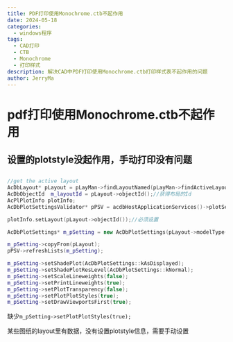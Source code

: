```yaml
---
title: PDF打印使用Monochrome.ctb不起作用
date: 2024-05-18
categories:
  - windows程序
tags:
  - CAD打印
  - CTB
  - Monochrome
  - 打印样式
description: 解决CAD中PDF打印使用Monochrome.ctb打印样式表不起作用的问题
author: JerryMa
---
```


# pdf打印使用Monochrome.ctb不起作用

## 设置的plotstyle没起作用，手动打印没有问题

## 

```cpp
//get the active layout
AcDbLayout* pLayout = pLayMan->findLayoutNamed(pLayMan->findActiveLayout(TRUE), TRUE);//获得当前布局
AcDbObjectId  m_layoutId = pLayout->objectId();//获得布局的Id
AcPlPlotInfo plotInfo;
AcDbPlotSettingsValidator* pPSV = acdbHostApplicationServices()->plotSettingsValidator();

plotInfo.setLayout(pLayout->objectId());//必须设置

AcDbPlotSettings* m_pSetting = new AcDbPlotSettings(pLayout->modelType());

m_pSetting->copyFrom(pLayout);
pPSV->refreshLists(m_pSetting);

m_pSetting->setShadePlot(AcDbPlotSettings::kAsDisplayed);
m_pSetting->setShadePlotResLevel(AcDbPlotSettings::kNormal);
m_pSetting->setScaleLineweights(false);
m_pSetting->setPrintLineweights(true);
m_pSetting->setPlotTransparency(false);
m_pSetting->setPlotPlotStyles(true);
m_pSetting->setDrawViewportsFirst(true);

```

缺少`m_pSetting->setPlotPlotStyles(true);`

某些图纸的layout里有数据，没有设置plotstyle信息，需要手动设置

